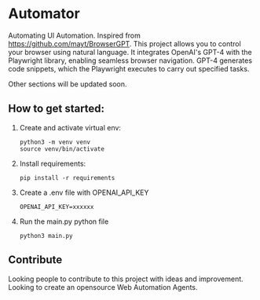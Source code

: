 # Automator
Automating UI Automation. Inspired from https://github.com/mayt/BrowserGPT. 
This project allows you to control your browser using natural language. 
It integrates OpenAI's GPT-4 with the Playwright library, enabling seamless browser navigation. 
GPT-4 generates code snippets, which the Playwright executes to carry out specified tasks.

Other sections will be updated soon.


## How to get started:
1. Create and activate virtual env:
    ```
    python3 -m venv venv
    source venv/bin/activate
    ```
2. Install requirements:
    ```
    pip install -r requirements
    ```
3. Create a .env file with OPENAI_API_KEY
   ```
   OPENAI_API_KEY=xxxxxx
   ```
4. Run the main.py python file
   ```
   python3 main.py
   ```
   
## Contribute

Looking people to contribute to this project with ideas and improvement. 
Looking to create an opensource Web Automation Agents.